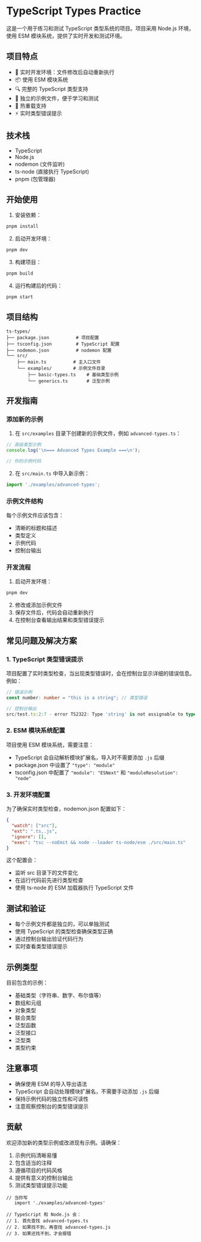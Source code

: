  # TypeScript Types Practice

这是一个用于练习和测试 TypeScript 类型系统的项目。项目采用 Node.js 环境，使用 ESM 模块系统，提供了实时开发和测试环境。

## 项目特点

- 🚀 实时开发环境：文件修改后自动重新执行
- 📦 使用 ESM 模块系统
- 🔍 完整的 TypeScript 类型支持
- 🎯 独立的示例文件，便于学习和测试
- 🔄 热重载支持
- ⚡ 实时类型错误提示

## 技术栈

- TypeScript
- Node.js
- nodemon (文件监听)
- ts-node (直接执行 TypeScript)
- pnpm (包管理器)

## 开始使用

1. 安装依赖：

```bash
pnpm install
```

2. 启动开发环境：

```bash
pnpm dev
```

3. 构建项目：

```bash
pnpm build
```

4. 运行构建后的代码：

```bash
pnpm start
```

## 项目结构

```
ts-types/
├── package.json          # 项目配置
├── tsconfig.json         # TypeScript 配置
├── nodemon.json          # nodemon 配置
└── src/
    ├── main.ts          # 主入口文件
    └── examples/        # 示例文件目录
        ├── basic-types.ts    # 基础类型示例
        └── generics.ts       # 泛型示例
```

## 开发指南

### 添加新的示例

1. 在 `src/examples` 目录下创建新的示例文件，例如 `advanced-types.ts`：

```typescript
// 高级类型示例
console.log('\n=== Advanced Types Example ===\n');

// 你的示例代码
```

2. 在 `src/main.ts` 中导入新示例：

```typescript
import './examples/advanced-types';
```

### 示例文件结构

每个示例文件应该包含：

- 清晰的标题和描述
- 类型定义
- 示例代码
- 控制台输出

### 开发流程

1. 启动开发环境：

```bash
pnpm dev
```

2. 修改或添加示例文件
3. 保存文件后，代码会自动重新执行
4. 在控制台查看输出结果和类型错误提示

## 常见问题及解决方案

### 1. TypeScript 类型错误提示

项目配置了实时类型检查，当出现类型错误时，会在控制台显示详细的错误信息。例如：

```typescript
// 错误示例
const number: number = "this is a string"; // 类型错误

// 控制台输出
src/test.ts:2:7 - error TS2322: Type 'string' is not assignable to type 'number'.
```

### 2. ESM 模块系统配置

项目使用 ESM 模块系统，需要注意：

- TypeScript 会自动解析模块扩展名，导入时不需要添加 `.js` 后缀
- package.json 中设置了 `"type": "module"`
- tsconfig.json 中配置了 `"module": "ESNext"` 和 `"moduleResolution": "node"`

### 3. 开发环境配置

为了确保实时类型检查，nodemon.json 配置如下：

```json
{
  "watch": ["src"],
  "ext": ".ts,.js",
  "ignore": [],
  "exec": "tsc --noEmit && node --loader ts-node/esm ./src/main.ts"
}
```

这个配置会：
- 监听 src 目录下的文件变化
- 在运行代码前先进行类型检查
- 使用 ts-node 的 ESM 加载器执行 TypeScript 文件

## 测试和验证

- 每个示例文件都是独立的，可以单独测试
- 使用 TypeScript 的类型检查确保类型正确
- 通过控制台输出验证代码行为
- 实时查看类型错误提示

## 示例类型

目前包含的示例：

- 基础类型（字符串、数字、布尔值等）
- 数组和元组
- 对象类型
- 联合类型
- 泛型函数
- 泛型接口
- 泛型类
- 类型约束

## 注意事项

- 确保使用 ESM 的导入导出语法
- TypeScript 会自动处理模块扩展名，不需要手动添加 `.js` 后缀
- 保持示例代码的独立性和可读性
- 注意观察控制台的类型错误提示

## 贡献

欢迎添加新的类型示例或改进现有示例。请确保：

1. 示例代码清晰易懂
2. 包含适当的注释
3. 遵循项目的代码风格
4. 提供有意义的控制台输出
5. 测试类型错误提示功能

```
// 当你写
   import './examples/advanced-types'
   
// TypeScript 和 Node.js 会：
// 1. 首先查找 advanced-types.ts
// 2. 如果找不到，再查找 advanced-types.js
// 3. 如果还找不到，才会报错
```